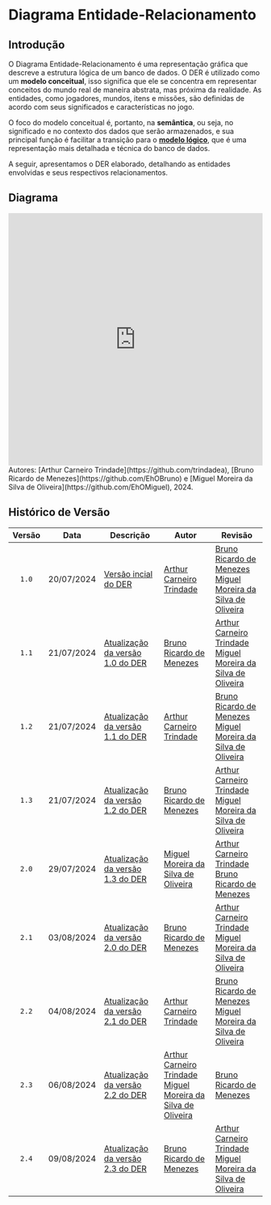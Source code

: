# Diagrama Entidade-Relacionamento

## Introdução

O Diagrama Entidade-Relacionamento é uma representação gráfica que descreve a estrutura lógica de um banco de dados. O DER é utilizado como um <strong>modelo conceitual</strong>, isso significa que ele se concentra em representar conceitos do mundo real de maneira abstrata, mas próxima da realidade. As entidades, como jogadores, mundos, itens e missões, são definidas de acordo com seus significados e características no jogo. 

O foco do modelo conceitual é, portanto, na <strong>semântica</strong>, ou seja, no significado e no contexto dos dados que serão armazenados, e sua principal função é facilitar a transição para o <strong>[modelo lógico](modeloRelacional.md)</strong>, que é uma representação mais detalhada e técnica do banco de dados.

A seguir, apresentamos o DER elaborado, detalhando as entidades envolvidas e seus respectivos relacionamentos.

## Diagrama

<iframe frameborder="0" style="width:100%;height:500px;" src="https://viewer.diagrams.net/?lightbox=1&highlight=0000ff&nav=1&title=DER%20MUD%20Minecraft.drawio#Uhttps%3A%2F%2Fdrive.google.com%2Fuc%3Fid%3D13c3I-DoF_V7Ai0bRtT3rpJ3Cz5DJ0mRK%26export%3Ddownload"></iframe>
Autores: [Arthur Carneiro Trindade](https://github.com/trindadea), [Bruno Ricardo de Menezes](https://github.com/EhOBruno) e [Miguel Moreira da Silva de Oliveira](https://github.com/EhOMiguel), 2024.

## Histórico de Versão

| Versão | Data       | Descrição                                      | Autor                                               | Revisão                                               |
| :----: | :--------: | ---------------------------------------------- | --------------------------------------------------- | ----------------------------------------------------- |
| `1.0`  | 20/07/2024 | [Versão incial do DER](./versoes/DER/versao_1.0.png) | [Arthur Carneiro Trindade](https://github.com/trindadea) | [Bruno Ricardo de Menezes](https://github.com/EhOBruno)<br>[Miguel Moreira da Silva de Oliveira](https://github.com/EhOMiguel) |
| `1.1`  | 21/07/2024 | [Atualização da versão 1.0 do DER](./versoes/DER/versao_1.1.png) | [Bruno Ricardo de Menezes](https://github.com/EhOBruno) | [Arthur Carneiro Trindade](https://github.com/trindadea)<br>[Miguel Moreira da Silva de Oliveira](https://github.com/EhOMiguel) |
| `1.2`  | 21/07/2024 | [Atualização da versão 1.1 do DER](./versoes/DER/versao_1.2.png) | [Arthur Carneiro Trindade](https://github.com/trindadea) | [Bruno Ricardo de Menezes](https://github.com/EhOBruno)<br>[Miguel Moreira da Silva de Oliveira](https://github.com/EhOMiguel) |
| `1.3`  | 21/07/2024 | [Atualização da versão 1.2 do DER](./versoes/DER/versao_1.3.png) | [Bruno Ricardo de Menezes](https://github.com/EhOBruno) | [Arthur Carneiro Trindade](https://github.com/trindadea)<br>[Miguel Moreira da Silva de Oliveira](https://github.com/EhOMiguel) |
| `2.0`  | 29/07/2024 | [Atualização da versão 1.3 do DER](./versoes/DER/versao_2.0.png) | [Miguel Moreira da Silva de Oliveira](https://github.com/EhOMiguel) | [Arthur Carneiro Trindade](https://github.com/trindadea)<br>[Bruno Ricardo de Menezes](https://github.com/EhOBruno) |
| `2.1`  | 03/08/2024 | [Atualização da versão 2.0 do DER](./versoes/DER/versao_2.1.png) | [Bruno Ricardo de Menezes](https://github.com/EhOBruno) | [Arthur Carneiro Trindade](https://github.com/trindadea)<br>[Miguel Moreira da Silva de Oliveira](https://github.com/EhOMiguel) |
| `2.2`  | 04/08/2024 | [Atualização da versão 2.1 do DER](./versoes/DER/versao_2.2.png) | [Arthur Carneiro Trindade](https://github.com/trindadea) | [Bruno Ricardo de Menezes](https://github.com/EhOBruno)<br>[Miguel Moreira da Silva de Oliveira](https://github.com/EhOMiguel) |
| `2.3`  | 06/08/2024 | [Atualização da versão 2.2 do DER](./versoes/DER/versao_2.3.png) | [Arthur Carneiro Trindade](https://github.com/trindadea)<br>[Miguel Moreira da Silva de Oliveira](https://github.com/EhOMiguel) | [Bruno Ricardo de Menezes](https://github.com/EhOBruno) |
| `2.4`  | 09/08/2024 | [Atualização da versão 2.3 do DER](./versoes/DER/versao_2.4.png) | [Bruno Ricardo de Menezes](https://github.com/EhOBruno) | [Arthur Carneiro Trindade](https://github.com/trindadea)<br>[Miguel Moreira da Silva de Oliveira](https://github.com/EhOMiguel) |
